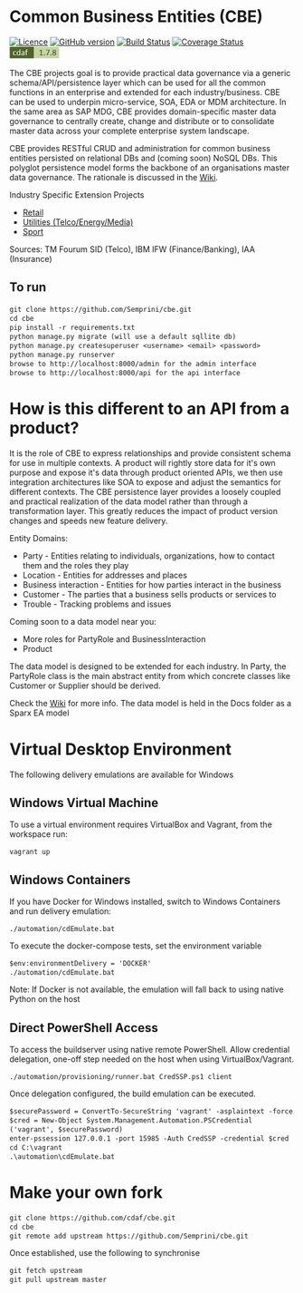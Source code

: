 # Common Business Entities (CBE)

[![Licence](https://img.shields.io/github/license/semprini/cbe.svg)](https://github.com/Semprini/cbe/blob/master/LICENSE)
[![GitHub version](https://badge.fury.io/gh/semprini%2Fcbe.svg)](https://badge.fury.io/gh/semprini%2Fcbe)
[![Build Status](https://img.shields.io/circleci/project/github/Semprini/cbe.svg)](https://circleci.com/gh/Semprini/cbe)
[![Coverage Status](https://coveralls.io/repos/github/Semprini/cbe/badge.svg?branch=master)](https://coveralls.io/github/Semprini/cbe?branch=master)
[![cdaf version](automation/badge.png)](http://cdaf.io)

The CBE projects goal is to provide practical data governance via a generic schema/API/persistence layer which can be used for all the common functions in an enterprise and extended for each industry/business. CBE can be used to underpin micro-service, SOA, EDA or MDM architecture. In the same area as SAP MDG, CBE provides domain-specific master data governance to centrally create, change and distribute or to consolidate master data across your complete enterprise system landscape.

CBE provides RESTful CRUD and administration for common business entities persisted on relational DBs and (coming soon) NoSQL DBs. This polyglot persistence model forms the backbone of an organisations master data governance. The rationale is discussed in the [Wiki](https://github.com/Semprini/cbe/wiki). 

Industry Specific Extension Projects
 - [Retail](https://github.com/Semprini/cbe-retail)
 - [Utilities (Telco/Energy/Media)](https://github.com/Semprini/cbe-utilities)
 - [Sport](https://github.com/Semprini/cbe-sport)

Sources: TM Fourum SID (Telco), IBM IFW (Finance/Banking), IAA (Insurance)

## To run

```shell
git clone https://github.com/Semprini/cbe.git
cd cbe
pip install -r requirements.txt
python manage.py migrate (will use a default sqllite db)
python manage.py createsuperuser <username> <email> <password>
python manage.py runserver
browse to http://localhost:8000/admin for the admin interface
browse to http://localhost:8000/api for the api interface
```

# How is this different to an API from a product?

It is the role of CBE to express relationships and provide consistent schema for use in multiple contexts. A product will rightly store data for it's own purpose and expose it's data through product oriented APIs, we then use integration architectures like SOA to expose and adjust the semantics for different contexts. 
The CBE persistence layer provides a loosely coupled and practical realization of the data model rather than through a transformation layer. This greatly reduces the impact of product version changes and speeds new feature delivery.

Entity Domains:
- Party - Entities relating to individuals, organizations, how to contact them and the roles they play
- Location - Entities for addresses and places
- Business interaction - Entities for how parties interact in the business
- Customer - The parties that a business sells products or services to
- Trouble - Tracking problems and issues

Coming soon to a data model near you:
- More roles for PartyRole and BusinessInteraction
- Product


The data model is designed to be extended for each industry. In Party, the PartyRole class is the main abstract entity from which concrete classes like Customer or Supplier should be derived.

Check the [Wiki](https://github.com/Semprini/cbe/wiki) for more info. The data model is held in the Docs folder as a Sparx EA model

# Virtual Desktop Environment

The following delivery emulations are available for Windows

## Windows Virtual Machine

To use a virtual environment requires VirtualBox and Vagrant, from the workspace run:

    vagrant up

## Windows Containers

If you have Docker for Windows installed, switch to Windows Containers and run delivery emulation:

    ./automation/cdEmulate.bat

To execute the docker-compose tests, set the environment variable

    $env:environmentDelivery = 'DOCKER'
    ./automation/cdEmulate.bat

Note: If Docker is not available, the emulation will fall back to using native Python on the host

## Direct PowerShell Access

To access the buildserver using native remote PowerShell.
Allow credential delegation, one-off step needed on the host when using VirtualBox/Vagrant. 

    ./automation/provisioning/runner.bat CredSSP.ps1 client

Once delegation configured, the build emulation can be executed.

    $securePassword = ConvertTo-SecureString 'vagrant' -asplaintext -force
    $cred = New-Object System.Management.Automation.PSCredential ('vagrant', $securePassword)
    enter-pssession 127.0.0.1 -port 15985 -Auth CredSSP -credential $cred
    cd C:\vagrant
	.\automation\cdEmulate.bat

# Make your own fork

    git clone https://github.com/cdaf/cbe.git
    cd cbe
    git remote add upstream https://github.com/Semprini/cbe.git

Once established, use the following to synchronise

    git fetch upstream
    git pull upstream master
